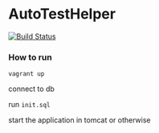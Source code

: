 # AutoTestHelper

[![Build Status](https://travis-ci.org/zouyonghao/AutoTestHelper.svg?branch=master)](https://travis-ci.org/zouyonghao/AutoTestHelper)

### How to run

```vagrant up```

connect to db

run ```init.sql```

start the application in tomcat or otherwise